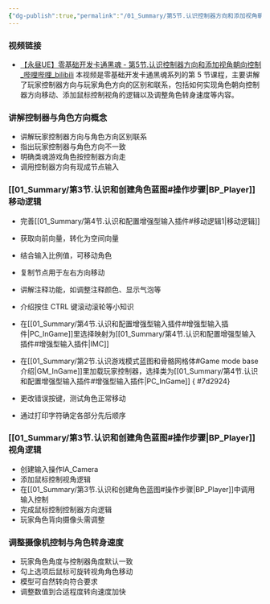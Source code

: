 ```yaml
---
{"dg-publish":true,"permalink":"/01_Summary/第5节.认识控制器方向和添加视角朝向控制/","dgPassFrontmatter":true}
---
```


### 视频链接
+ [【永昼UE】零基础开发卡通黑魂 - 第5节.认识控制器方向和添加视角朝向控制\_哔哩哔哩\_bilibili](https://www.bilibili.com/video/BV1Aw41137RD?spm_id_from=333.788.videopod.sections&vd_source=70f80c054181a6c4f20c356c0445f7a1)
本视频是零基础开发卡通黑魂系列的第 5 节课程，主要讲解了玩家控制器方向与玩家角色方向的区别和联系，包括如何实现角色朝向控制器方向移动、添加鼠标控制视角的逻辑以及调整角色转身速度等内容。
### 讲解控制器与角色方向概念
+ 讲解玩家控制器方向与角色方向区别联系
+ 指出玩家控制器与角色方向不一致
+ 明确类魂游戏角色按控制器方向走
+  调用控制器方向有现成节点输入
### [[01_Summary/第3节.认识和创建角色蓝图#操作步骤\|BP_Player]]移动逻辑
+ 完善[[01_Summary/第4节.认识和配置增强型输入插件#移动逻辑1\|移动逻辑]]
+ 获取向前向量，转化为空间向量
+  结合输入比例值，可移动角色
+ 复制节点用于左右方向移动
+ 讲解注释功能，如调整注释颜色、显示气泡等
+ 介绍按住 CTRL 键滚动滚轮等小知识
+ 在[[01_Summary/第4节.认识和配置增强型输入插件#增强型输入插件\|PC_InGame]]里选择映射为[[01_Summary/第4节.认识和配置增强型输入插件#增强型输入插件\|IMC]]
+ 在[[01_Summary/第2节.认识游戏模式蓝图和骨骼网格体#Game mode base 介绍\|GM_InGame]]里加载玩家控制器，选择类为[[01_Summary/第4节.认识和配置增强型输入插件#增强型输入插件\|PC_InGame]]
{ #7d2924}

+ 更改错误按键，测试角色正常移动
+  通过打印字符确定各部分先后顺序
### [[01_Summary/第3节.认识和创建角色蓝图#操作步骤\|BP_Player]]视角逻辑
+ 创建输入操作IA_Camera
+ 添加鼠标控制视角逻辑
+ 在[[01_Summary/第3节.认识和创建角色蓝图#操作步骤\|BP_Player]]中调用输入控制
+  完成鼠标控制控制器方向逻辑
+  玩家角色背向摄像头需调整
### 调整摄像机控制与角色转身速度
+ 玩家角色角度与控制器角度默认一致
+ 勾上选项后鼠标可旋转视角角色移动
+ 模型可自然转向符合要求
+ 调整数值到合适程度转向速度加快
